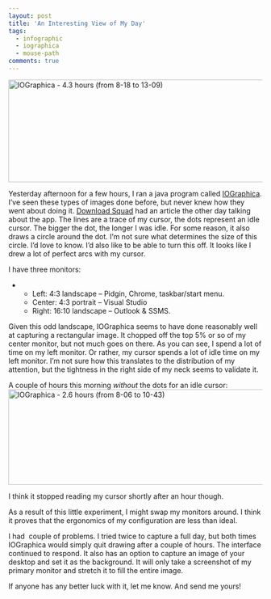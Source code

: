 ```yaml
---
layout: post
title: 'An Interesting View of My Day'
tags:
  - infographic
  - iographica
  - mouse-path
comments: true
---
```


<a href="http://www.sethgholson.com/wp-content/uploads/2010/04/IOGraphica4.3hoursfrom818to13091.png"><img style="display: inline; border: 0px;" title="IOGraphica - 4.3 hours (from 8-18 to 13-09)" src="http://www.sethgholson.com/wp-content/uploads/2010/04/IOGraphica4.3hoursfrom818to1309_thumb1.png" border="0" alt="IOGraphica - 4.3 hours (from 8-18 to 13-09)" width="558" height="203" /></a>

Yesterday afternoon for a few hours, I ran a java program called <a title="formerly MousePath" href="http://iographica.com/" target="_blank">IOGraphica</a>. I’ve seen these types of images done before, but never knew how they went about doing it. <a href="http://www.downloadsquad.com/2010/04/19/iograph-maps-your-mouse-movements-on-windows-mac-and-linux/" target="_blank">Download Squad</a> had an article the other day talking about the app. The lines are a trace of my cursor, the dots represent an idle cursor. The bigger the dot, the longer I was idle. For some reason, it also draws a circle around the dot. I’m not sure what determines the size of this circle. I’d love to know. I’d also like to be able to turn this off. It looks like I drew a lot of perfect arcs with my cursor.

I have three monitors:
<ul>
	<li>
<ul>
	<li>Left: 4:3 landscape – Pidgin, Chrome, taskbar/start menu.</li>
	<li>Center: 4:3 portrait – Visual Studio</li>
	<li>Right: 16:10 landscape – Outlook &amp; SSMS.</li>
</ul>
</li>
</ul>
Given this odd landscape, IOGraphica seems to have done reasonably well at capturing a rectangular image. It chopped off the top 5% or so of my center monitor, but not much goes on there. As you can see, I spend a lot of time on my left monitor. Or rather, my cursor spends a lot of idle time on my left monitor. I’m not sure how this translates to the distribution of my attention, but the tightness in the right side of my neck seems to validate it.

A couple of hours this morning <em>without </em>the dots for an idle cursor:<a href="http://www.sethgholson.com/wp-content/uploads/2010/04/IOGraphica2.6hoursfrom806to10431.png"><img style="display: inline; border: 0px;" title="IOGraphica - 2.6 hours (from 8-06 to 10-43)" src="http://www.sethgholson.com/wp-content/uploads/2010/04/IOGraphica2.6hoursfrom806to1043_thumb1.png" border="0" alt="IOGraphica - 2.6 hours (from 8-06 to 10-43)" width="521" height="189" /></a>

I think it stopped reading my cursor shortly after an hour though.

As a result of this little experiment, I might swap my monitors around. I think it proves that the ergonomics of my configuration are less than ideal.

I had  couple of problems. I tried twice to capture a full day, but both times IOGraphica would simply quit drawing after a couple of hours. The interface continued to respond. It also has an option to capture an image of your desktop and set it as the background. It will only take a screenshot of my primary monitor and stretch it to fill the entire image.

If anyone has any better luck with it, let me know. And send me yours!
